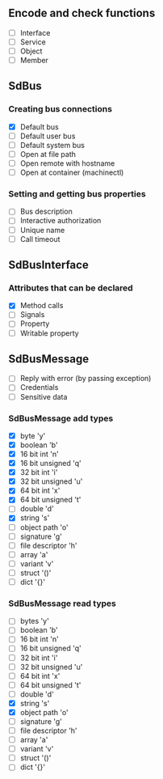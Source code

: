 ## Encode and check functions

- [ ] Interface
- [ ] Service
- [ ] Object
- [ ] Member

## SdBus

### Creating bus connections

- [X] Default bus
- [ ] Default user bus
- [ ] Default system bus
- [ ] Open at file path
- [ ] Open remote with hostname
- [ ] Open at container (machinectl)

### Setting and getting bus properties

- [ ] Bus description
- [ ] Interactive authorization
- [ ] Unique name
- [ ] Call timeout

## SdBusInterface

### Attributes that can be declared

- [X] Method calls
- [ ] Signals
- [ ] Property
- [ ] Writable property

## SdBusMessage
- [ ] Reply with error (by passing exception)
- [ ] Credentials
- [ ] Sensitive data

### SdBusMessage add types
- [X] byte 'y'
- [X] boolean 'b'
- [X] 16 bit int 'n'
- [X] 16 bit unsigned 'q'
- [X] 32 bit int 'i'
- [X] 32 bit unsigned 'u'
- [X] 64 bit int 'x'
- [X] 64 bit unsigned 't'
- [ ] double 'd'
- [X] string 's'
- [ ] object path 'o'
- [ ] signature 'g'
- [ ] file descriptor 'h'
- [ ] array 'a'
- [ ] variant 'v'
- [ ] struct '()'
- [ ] dict '{}'

### SdBusMessage read types
- [ ] bytes 'y'
- [ ] boolean 'b'
- [ ] 16 bit int 'n'
- [ ] 16 bit unsigned 'q'
- [ ] 32 bit int 'i'
- [ ] 32 bit unsigned 'u'
- [ ] 64 bit int 'x'
- [ ] 64 bit unsigned 't'
- [ ] double 'd'
- [X] string 's'
- [X] object path 'o'
- [ ] signature 'g'
- [ ] file descriptor 'h'
- [ ] array 'a'
- [ ] variant 'v'
- [ ] struct '()'
- [ ] dict '{}'